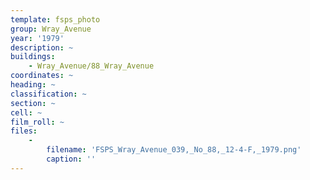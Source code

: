 ```yaml
---
template: fsps_photo
group: Wray_Avenue
year: '1979'
description: ~
buildings:
    - Wray_Avenue/88_Wray_Avenue
coordinates: ~
heading: ~
classification: ~
section: ~
cell: ~
film_roll: ~
files:
    -
        filename: 'FSPS_Wray_Avenue_039,_No_88,_12-4-F,_1979.png'
        caption: ''
---
```


